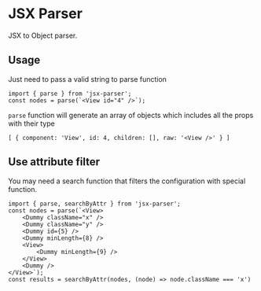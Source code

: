 # JSX Parser
JSX to Object parser.

## Usage
Just need to pass a valid string to parse function
```
import { parse } from 'jsx-parser';
const nodes = parse(`<View id="4" />`);
```

`parse` function will generate an array of objects which includes all the props with their type
```
[ { component: 'View', id: 4, children: [], raw: '<View />' } ]
```

## Use attribute filter
You may need a search function that filters the configuration with special function. 
```
import { parse, searchByAttr } from 'jsx-parser';
const nodes = parse(`<View>
    <Dummy className="x" />
    <Dummy className="y" />
    <Dummy id={5} />
    <Dummy minLength={8} />
    <View>
        <Dummy minLength={9} />
    </View>
    <Dummy />
</View>`);
const results = searchByAttr(nodes, (node) => node.className === 'x')
```





